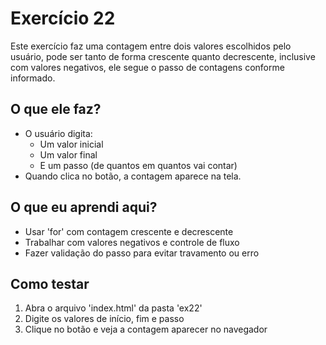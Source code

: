# Exercício 22

Este exercício faz uma contagem entre dois valores escolhidos pelo usuário, pode ser tanto de forma crescente quanto decrescente, inclusive com valores negativos, ele segue o passo de contagens conforme informado.

## O que ele faz?

- O usuário digita:
  - Um valor inicial
  - Um valor final
  - E um passo (de quantos em quantos vai contar)
- Quando clica no botão, a contagem aparece na tela.

## O que eu aprendi aqui?

- Usar 'for' com contagem crescente e decrescente
- Trabalhar com valores negativos e controle de fluxo
- Fazer validação do passo para evitar travamento ou erro

## Como testar

1. Abra o arquivo 'index.html' da pasta 'ex22'
2. Digite os valores de início, fim e passo
3. Clique no botão e veja a contagem aparecer no navegador